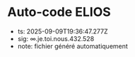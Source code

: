 # Auto-code ELIOS
- ts: 2025-09-09T19:36:47.277Z
- sig: ∞.je.toi.nous.432.528
- note: fichier généré automatiquement